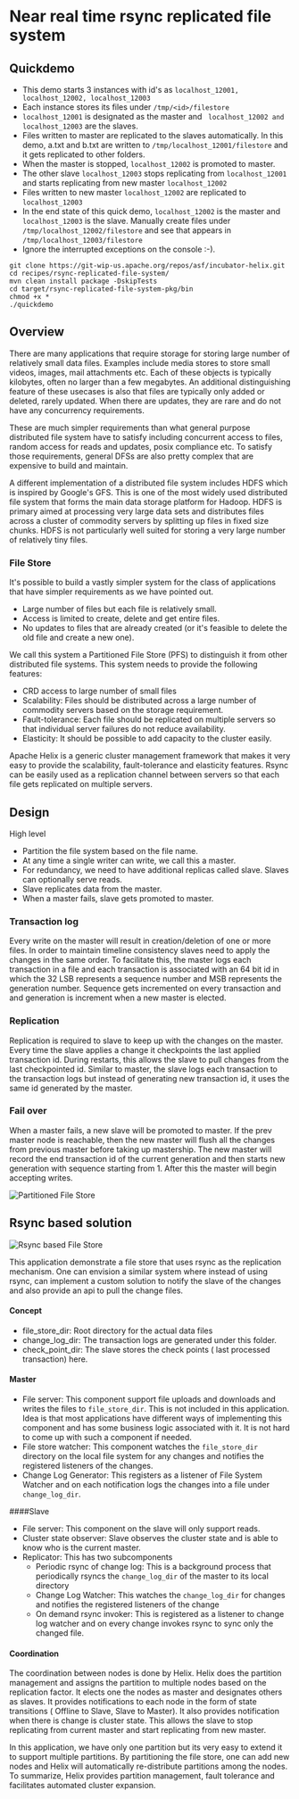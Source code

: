 Near real time rsync replicated file system
===========================================

Quickdemo
---------

* This demo starts 3 instances with id's as ```localhost_12001, localhost_12002, localhost_12003```
* Each instance stores its files under ```/tmp/<id>/filestore```
* ``` localhost_12001 ``` is designated as the master and ``` localhost_12002 and localhost_12003``` are the slaves.
* Files written to master are replicated to the slaves automatically. In this demo, a.txt and b.txt are written to ```/tmp/localhost_12001/filestore``` and it gets replicated to other folders.
* When the master is stopped, ```localhost_12002``` is promoted to master. 
* The other slave ```localhost_12003``` stops replicating from ```localhost_12001``` and starts replicating from new master ```localhost_12002```
* Files written to new master ```localhost_12002``` are replicated to ```localhost_12003```
* In the end state of this quick demo, ```localhost_12002``` is the master and ```localhost_12003``` is the slave. Manually create files under ```/tmp/localhost_12002/filestore``` and see that appears in ```/tmp/localhost_12003/filestore```
* Ignore the interrupted exceptions on the console :-).


```
git clone https://git-wip-us.apache.org/repos/asf/incubator-helix.git
cd recipes/rsync-replicated-file-system/
mvn clean install package -DskipTests
cd target/rsync-replicated-file-system-pkg/bin
chmod +x *
./quickdemo

```

Overview
--------

There are many applications that require storage for storing large number of relatively small data files. Examples include media stores to store small videos, images, mail attachments etc. Each of these objects is typically kilobytes, often no larger than a few megabytes. An additional distinguishing feature of these usecases is also that files are typically only added or deleted, rarely updated. When there are updates, they are rare and do not have any concurrency requirements.

These are much simpler requirements than what general purpose distributed file system have to satisfy including concurrent access to files, random access for reads and updates, posix compliance etc. To satisfy those requirements, general DFSs are also pretty complex that are expensive to build and maintain.
 
A different implementation of a distributed file system includes HDFS which is inspired by Google's GFS. This is one of the most widely used distributed file system that forms the main data storage platform for Hadoop. HDFS is primary aimed at processing very large data sets and distributes files across a cluster of commodity servers by splitting up files in fixed size chunks. HDFS is not particularly well suited for storing a very large number of relatively tiny files.

### File Store

It's possible to build a vastly simpler system for the class of applications that have simpler requirements as we have pointed out.

* Large number of files but each file is relatively small.
* Access is limited to create, delete and get entire files.
* No updates to files that are already created (or it's feasible to delete the old file and create a new one).
 

We call this system a Partitioned File Store (PFS) to distinguish it from other distributed file systems. This system needs to provide the following features:

* CRD access to large number of small files
* Scalability: Files should be distributed across a large number of commodity servers based on the storage requirement.
* Fault-tolerance: Each file should be replicated on multiple servers so that individual server failures do not reduce availability.
* Elasticity: It should be possible to add capacity to the cluster easily.
 

Apache Helix is a generic cluster management framework that makes it very easy to provide the scalability, fault-tolerance and elasticity features. 
Rsync can be easily used as a replication channel between servers so that each file gets replicated on multiple servers.

Design
------

High level 

* Partition the file system based on the file name. 
* At any time a single writer can write, we call this a master.
* For redundancy, we need to have additional replicas called slave. Slaves can optionally serve reads.
* Slave replicates data from the master.
* When a master fails, slave gets promoted to master.

### Transaction log

Every write on the master will result in creation/deletion of one or more files. In order to maintain timeline consistency slaves need to apply the changes in the same order. 
To facilitate this, the master logs each transaction in a file and each transaction is associated with an 64 bit id in which the 32 LSB represents a sequence number and MSB represents the generation number.
Sequence gets incremented on every transaction and and generation is increment when a new master is elected. 

### Replication

Replication is required to slave to keep up with the changes on the master. Every time the slave applies a change it checkpoints the last applied transaction id. 
During restarts, this allows the slave to pull changes from the last checkpointed id. Similar to master, the slave logs each transaction to the transaction logs but instead of generating new transaction id, it uses the same id generated by the master.


### Fail over

When a master fails, a new slave will be promoted to master. If the prev master node is reachable, then the new master will flush all the 
changes from previous master before taking up mastership. The new master will record the end transaction id of the current generation and then starts new generation 
with sequence starting from 1. After this the master will begin accepting writes. 


![Partitioned File Store](../images/PFS-Generic.png)



Rsync based solution
-------------------

![Rsync based File Store](../images/RSYNC_BASED_PFS.png)


This application demonstrate a file store that uses rsync as the replication mechanism. One can envision a similar system where instead of using rsync, 
can implement a custom solution to notify the slave of the changes and also provide an api to pull the change files.
#### Concept
* file_store_dir: Root directory for the actual data files 
* change_log_dir: The transaction logs are generated under this folder.
* check_point_dir: The slave stores the check points ( last processed transaction) here.

#### Master
* File server: This component support file uploads and downloads and writes the files to ```file_store_dir```. This is not included in this application. Idea is that most applications have different ways of implementing this component and has some business logic associated with it. It is not hard to come up with such a component if needed.
* File store watcher: This component watches the ```file_store_dir``` directory on the local file system for any changes and notifies the registered listeners of the changes.
* Change Log Generator: This registers as a listener of File System Watcher and on each notification logs the changes into a file under ```change_log_dir```. 

####Slave
* File server: This component on the slave will only support reads.
* Cluster state observer: Slave observes the cluster state and is able to know who is the current master. 
* Replicator: This has two subcomponents
    - Periodic rsync of change log: This is a background process that periodically rsyncs the ```change_log_dir``` of the master to its local directory
    - Change Log Watcher: This watches the ```change_log_dir``` for changes and notifies the registered listeners of the change
    - On demand rsync invoker: This is registered as a listener to change log watcher and on every change invokes rsync to sync only the changed file.


#### Coordination

The coordination between nodes is done by Helix. Helix does the partition management and assigns the partition to multiple nodes based on the replication factor. It elects one the nodes as master and designates others as slaves.
It provides notifications to each node in the form of state transitions ( Offline to Slave, Slave to Master). It also provides notification when there is change is cluster state. 
This allows the slave to stop replicating from current master and start replicating from new master. 

In this application, we have only one partition but its very easy to extend it to support multiple partitions. By partitioning the file store, one can add new nodes and Helix will automatically 
re-distribute partitions among the nodes. To summarize, Helix provides partition management, fault tolerance and facilitates automated cluster expansion.





















